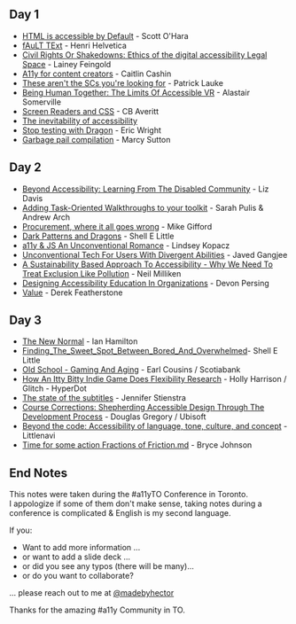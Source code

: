 ## Day 1

- [HTML is accessible by Default](2019-10-24-Scott_O_Hara-HTML_is_accessible_by_default.md) - Scott O'Hara
- [fAuLT TExt](2019-10-24-Henri_Helvetica-fAuLT_Text.md) - Henri Helvetica
- [Civil Rights Or Shakedowns: Ethics of the digital accessibility Legal Space](2019-10-24-Lainey_Feingold-Civil_rights_or_shakedowns_Ethics_of_the_digital_accessibility_legal_space.md) - Lainey Feingold
- [A11y for content creators](2019-10-24-Caitlin_Cashin-a11y_for_content_creators.md) - Caitlin Cashin 
- [These aren\'t the SCs you're looking for](2019-10-24-These-arent-the-scs-you-are-looking-for.md) - Patrick Lauke
- [Being Human Together: The Limits Of Accessible VR](2019-10-24-Alastair-Somerville-Being_human_together.md) - Alastair Somerville
- [Screen Readers and CSS](2019-10-24-CB_Averitt-Screen-readers-and-css.md) - CB Averitt
- [The inevitability of accessibility](2019-10-24-Natalie_Patrice_Tucker-The-inevitability-of-accessibility.md)
- [Stop testing with Dragon](2019-10-24-Eric_Wrigth-Stop-testing-with-Dragon.md) - Eric Wright
- [Garbage pail compilation](2019-10-24-Marcy-Sutton_Garbage-pail-compilation.md) - Marcy Sutton


## Day 2
- [Beyond Accessibility: Learning From The Disabled Community](2019-10-25-Liz-Beyond_a11y_learning_from_the_disabled_community.md) - Liz Davis
- [Adding Task-Oriented Walkthroughs to  your toolkit](2019-10-24-Sarah_Pulis_and_Andrew_Arch-Adding_Task-Oriented_Walkthroughs_To_Your_Toolkit.md) - Sarah Pulis & Andrew Arch
- [Procurement, where it all goes wrong](2019-10-25-procurement-where-it-all-goes-wrong.md) - Mike Gifford
- [Dark Patterns and Dragons](2019-10-26-Shell_E_Little-Dark_Patterns_and_Dragons.md) - Shell E Little
- [a11y & JS An Unconventional Romance](2019-10-25-Lindsey_Kopacz-a11_and_js_an_unconventional_romance.md) - Lindsey Kopacz
- [Unconventional Tech For Users With Divergent Abilities](2019-10-25-Javed-Gangjee-Speak_your_mind.md) - Javed Gangjee
- [A Sustainability Based Approach To Accessibility - Why We Need To Treat Exclusion Like Pollution](2019-10-25-Niel_Milliken-A-sustainability-based-approach-to-Accessibility.md) - Neil Milliken  
- [Designing Accessibility Education In Organizations](2019-10-25-Devon_Persing-Designing-Accessibility-Education-In-Organizations.md) - Devon Persing
- [Value](2019-10-25-Derek_Featherstone-Value.md) - Derek Featherstone

## Day 3
- [The New Normal](2019-10-26-Ian_Hamilton-The_new_normal.md) - Ian Hamilton
- [Finding_The_Sweet_Spot_Between_Bored_And_Overwhelmed](2019-10-26-Shell_E_Little-Finding_The_Sweet_Spot_Between_Bored_And_Overwhelmed.md)- Shell E Little
- [Old School - Gaming And Aging](2019-10-26-Earl_Cousins-Old_School_gaming_and_aging.md) - Earl Cousins / Scotiabank 
- [How An Itty Bitty Indie Game Does Flexibility Research](2019-10-26-Holly_Harrison.md) - Holly Harrison / Glitch - HyperDot
- [The state of the subtitles](2019-10-26-Jennifer_Stienstra-The_state_of_subtitles.md) -  Jennifer Stienstra
- [Course Corrections: Shepherding Accessible Design Through The Development Process](2019-10-26-Course-Corrections-Shepherding-Accessible-Design-Through-The-Development-Process.md) - Douglas Gregory / Ubisoft
- [Beyond the code: Accessibility of language, tone, culture, and concept](2019-10-26-Beyond-the-code-Accessibility-of-language-tone-culture-and-concept.md) - Littlenavi
- [Time for some action Fractions of Friction.md](2019-10-26-Bryce_Johnson-Time_for_some_action_Fractions_of_Friction.md) - Bryce Johnson

## End Notes
This notes were taken during the #a11yTO Conference in Toronto.  
I appologize if some of them don't make sense, taking notes during a conference is complicated & English is my second language. 

If you:
- Want to add more information ...
- or want to add a slide deck ...
- or did you see any typos (there will be many)...
- or do you want to collaborate? 

... please reach out to me at [@madebyhector](http://www.twitter.com/madebyhector)  

Thanks for the amazing #a11y Community in TO.
